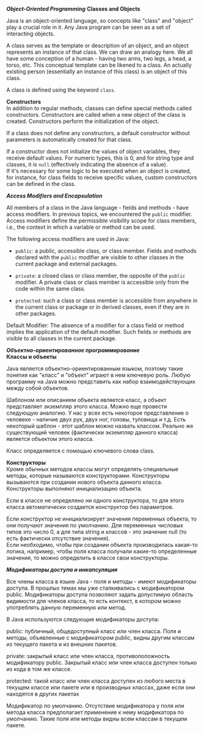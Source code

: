 ***Object-Oriented Programming***
**Classes and Objects**

Java is an object-oriented language, so concepts like "class" and "object" play a crucial role in it. Any Java program can be seen as a set of interacting objects.

A class serves as the template or description of an object, and an object represents an instance of that class. We can draw an analogy here. We all have some conception of a human - having two arms, two legs, a head, a torso, etc. This conceptual template can be likened to a class. An actually existing person (essentially an instance of this class) is an object of this class.

A class is defined using the keyword `class`.

**Constructors**  
In addition to regular methods, classes can define special methods called constructors. Constructors are called when a new object of the class is created. Constructors perform the initialization of the object.

If a class does not define any constructors, a default constructor without parameters is automatically created for that class.

If a constructor does not initialize the values of object variables, they receive default values. For numeric types, this is 0, and for string type and classes, it is `null` (effectively indicating the absence of a value).  
If it's necessary for some logic to be executed when an object is created, for instance, for class fields to receive specific values, custom constructors can be defined in the class.

***Access Modifiers and Encapsulation***

All members of a class in the Java language - fields and methods - have access modifiers. In previous topics, we encountered the `public` modifier. Access modifiers define the permissible visibility scope for class members, i.e., the context in which a variable or method can be used.

The following access modifiers are used in Java:

- `public`: a public, accessible class, or class member. Fields and methods declared with the `public` modifier are visible to other classes in the current package and external packages.

- `private`: a closed class or class member, the opposite of the `public` modifier. A private class or class member is accessible only from the code within the same class.

- `protected`: such a class or class member is accessible from anywhere in the current class or package or in derived classes, even if they are in other packages.

Default Modifier: The absence of a modifier for a class field or method implies the application of the default modifier. Such fields or methods are visible to all classes in the current package.


***Объектно-ориентированное программирование***  
**Классы и объекты**  

Java является объектно-ориентированным языком, поэтому такие понятия как "класс" и "объект" играют в нем ключевую роль. Любую программу на Java можно представить как набор взаимодействующих между собой объектов.

Шаблоном или описанием объекта является класс, а объект представляет экземпляр этого класса. Можно еще провести следующую аналогию. У нас у всех есть некоторое представление о человеке - наличие двух рук, двух ног, головы, туловища и т.д. Есть некоторый шаблон - этот шаблон можно назвать классом. Реально же существующий человек (фактически экземпляр данного класса) является объектом этого класса.

Класс определяется с помощью ключевого слова сlass.      


**Конструкторы**  
Кроме обычных методов классы могут определять специальные методы, которые называются конструкторами. Конструкторы вызываются при создании нового объекта данного класса. Конструкторы выполняют инициализацию объекта.

Если в классе не определено ни одного конструктора, то для этого класса автоматически создается конструктор без параметров.

Если конструктор не инициализирует значения переменных объекта, то они получают значения по умолчанию. Для переменных числовых типов это число 0, а для типа string и классов - это значение null (то есть фактически отсутствие значения).  
Если необходимо, чтобы при создании объекта производилась какая-то логика, например, чтобы поля класса получали какие-то определенные значения, то можно определить в классе свои конструкторы.

***Модификаторы доступа и инкапсуляция***

Все члены класса в языке Java - поля и методы - имеют модификаторы доступа. В прошлых темах мы уже сталкивались с модификатором public. Модификаторы доступа позволяют задать допустимую область видимости для членов класса, то есть контекст, в котором можно употреблять данную переменную или метод.

В Java используются следующие модификаторы доступа:

public: публичный, общедоступный класс или член класса. Поля и методы, объявленные с модификатором public, видны другим классам из текущего пакета и из внешних пакетов.

private: закрытый класс или член класса, противоположность модификатору public. Закрытый класс или член класса доступен только из кода в том же классе.

protected: такой класс или член класса доступен из любого места в текущем классе или пакете или в производных классах, даже если они находятся в других пакетах

Модификатор по умолчанию. Отсутствие модификатора у поля или метода класса предполагает применение к нему модификатора по умолчанию. Такие поля или методы видны всем классам в текущем пакете.

